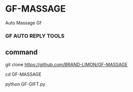 # GF-MASSAGE
Auto Massage Gf

### GF AUTO REPLY TOOLS ###

## command

git clone https://github.com/BRAND-LIMON/GF-MASSAGE

cd GF-MASSAGE

python GF-GIFT.py

###
